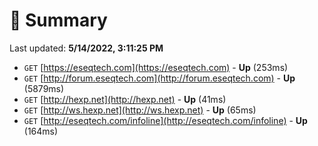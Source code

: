 # 📖 Summary
Last updated: **5/14/2022, 3:11:25 PM**

- `GET` [https://eseqtech.com](https://eseqtech.com) - **Up** (253ms)
- `GET` [http://forum.eseqtech.com](http://forum.eseqtech.com) - **Up** (5879ms)
- `GET` [http://hexp.net](http://hexp.net) - **Up** (41ms)
- `GET` [http://ws.hexp.net](http://ws.hexp.net) - **Up** (65ms)
- `GET` [http://eseqtech.com/infoline](http://eseqtech.com/infoline) - **Up** (164ms)

